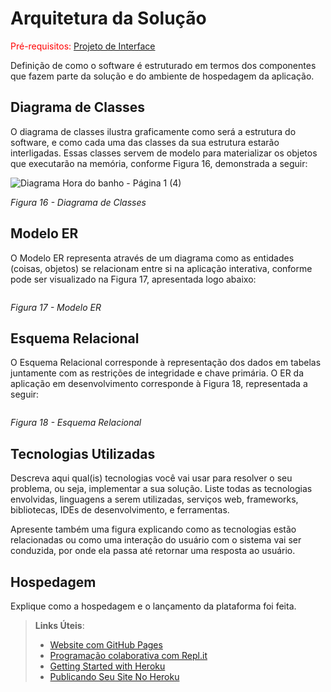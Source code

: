 # Arquitetura da Solução

<span style="color:red">Pré-requisitos: <a href="3-Projeto de Interface.md"> Projeto de Interface</a></span>

Definição de como o software é estruturado em termos dos componentes que fazem parte da solução e do ambiente de hospedagem da aplicação.

## Diagrama de Classes

O diagrama de classes ilustra graficamente como será a estrutura do software, e como cada uma das classes da sua estrutura estarão interligadas. Essas classes servem de modelo para materializar os objetos que executarão na memória, conforme Figura 16, demonstrada a seguir:

![Diagrama Hora do banho - Página 1 (4)](https://user-images.githubusercontent.com/90941036/162586375-c5575e30-5bf8-401d-9436-67b61f0f7de6.jpeg)

*Figura 16 - Diagrama de Classes*

## Modelo ER

O Modelo ER representa através de um diagrama como as entidades (coisas, objetos) se relacionam entre si na aplicação interativa, conforme pode ser visualizado na Figura 17, apresentada logo abaixo:

<img src="">

*Figura 17 - Modelo ER*

## Esquema Relacional

O Esquema Relacional corresponde à representação dos dados em tabelas juntamente com as restrições de integridade e chave primária. O ER da aplicação em desenvolvimento corresponde à Figura 18, representada a seguir:

<img src="">

_Figura 18 - Esquema Relacional_

## Tecnologias Utilizadas

Descreva aqui qual(is) tecnologias você vai usar para resolver o seu problema, ou seja, implementar a sua solução. Liste todas as tecnologias envolvidas, linguagens a serem utilizadas, serviços web, frameworks, bibliotecas, IDEs de desenvolvimento, e ferramentas.

Apresente também uma figura explicando como as tecnologias estão relacionadas ou como uma interação do usuário com o sistema vai ser conduzida, por onde ela passa até retornar uma resposta ao usuário.

## Hospedagem

Explique como a hospedagem e o lançamento da plataforma foi feita.

> **Links Úteis**:
>
> - [Website com GitHub Pages](https://pages.github.com/)
> - [Programação colaborativa com Repl.it](https://repl.it/)
> - [Getting Started with Heroku](https://devcenter.heroku.com/start)
> - [Publicando Seu Site No Heroku](http://pythonclub.com.br/publicando-seu-hello-world-no-heroku.html)
